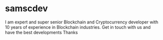 # samscdev
I am expert and super senior Blockchain and Cryptocurrency developer with 10 years of experience in Blockchain industries. Get in touch with us and have the best developments Thanks
